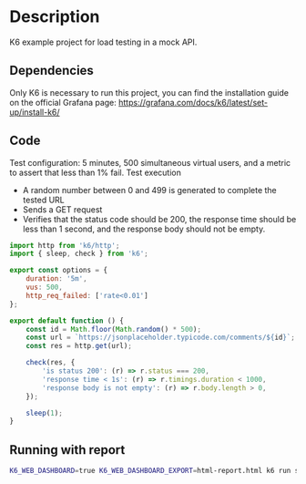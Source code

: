 # Description

K6 example project for load testing in a mock API.

## Dependencies

Only K6 is necessary to run this project, you can find the installation guide on the official Grafana page: https://grafana.com/docs/k6/latest/set-up/install-k6/

## Code

Test configuration: 5 minutes, 500 simultaneous virtual users, and a metric to assert that less than 1% fail.
Test execution
 - A random number between 0 and 499 is generated to complete the tested URL
 - Sends a GET request
 - Verifies that the status code should be 200, the response time should be less than 1 second, and the response body should not be empty.

```javascript
import http from 'k6/http';
import { sleep, check } from 'k6';

export const options = {
    duration: '5m',
    vus: 500,
    http_req_failed: ['rate<0.01']
};

export default function () {
    const id = Math.floor(Math.random() * 500);
    const url = `https://jsonplaceholder.typicode.com/comments/${id}`;
    const res = http.get(url);

    check(res, {
        'is status 200': (r) => r.status === 200,
        'response time < 1s': (r) => r.timings.duration < 1000,
        'response body is not empty': (r) => r.body.length > 0,
    });

    sleep(1);
}
```

## Running with report

```bash
K6_WEB_DASHBOARD=true K6_WEB_DASHBOARD_EXPORT=html-report.html k6 run script.js --out json=report.json
```
